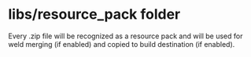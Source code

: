 # libs/resource_pack folder

Every .zip file will be recognized as a resource pack and will be used for weld merging (if enabled) and copied to build destination (if enabled).

